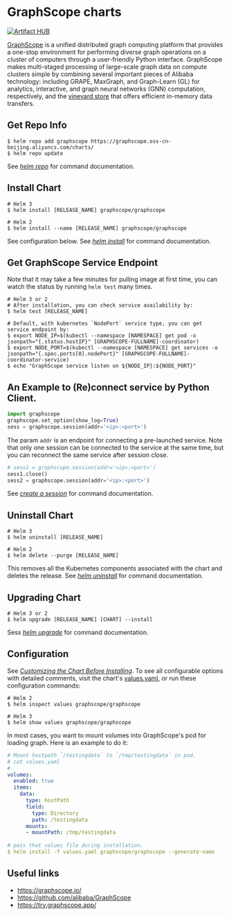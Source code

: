 GraphScope charts
=================

[![Artifact HUB](https://img.shields.io/endpoint?url=https://artifacthub.io/badge/repository/graphscope)](https://artifacthub.io/packages/helm/graphscope/graphscope)

[GraphScope](https://graphscope.io) is a unified distributed graph computing platform that provides a one-stop environment for performing diverse graph operations on a cluster of computers through a user-friendly Python interface. GraphScope makes multi-staged processing of large-scale graph data on compute clusters simple by combining several important pieces of Alibaba technology: including GRAPE, MaxGraph, and Graph-Learn (GL) for analytics, interactive, and graph neural networks (GNN) computation, respectively, and the [vineyard store](https://v6d.io/) that offers efficient in-memory data transfers.

## Get Repo Info

```shell
$ helm repo add graphscope https://graphscope.oss-cn-beijing.aliyuncs.com/charts/
$ helm repo update
```
See [*helm repo*](https://helm.sh/docs/helm/helm_repo/) for command documentation.

## Install Chart

```shell
# Helm 3
$ helm install [RELEASE_NAME] graphscope/graphscope

# Helm 2
$ helm install --name [RELEASE_NAME] graphscope/graphscope
```
See configuration below.
See [*helm install*](https://helm.sh/docs/helm/helm_install/) for command documentation.


## Get GraphScope Service Endpoint 

Note that it may take a few minutes for pulling image at first time, you can watch the status by running `helm test` many times.

```shell
# Helm 3 or 2 
# After installation, you can check service availability by:
$ helm test [RELEASE_NAME]

# Default, with kubernetes `NodePort` service type, you can get service endpoint by:
$ export NODE_IP=$(kubectl --namespace [NAMESPACE] get pod -o jsonpath="{.status.hostIP}" [GRAPHSCOPE-FULLNAME]-coordinator)
$ export NODE_PORT=$(kubectl --namespace [NAMESPACE] get services -o jsonpath="{.spec.ports[0].nodePort}" [GRAPHSCOPE-FULLNAME]-coordinator-service)
$ echo "GraphScope service listen on ${NODE_IP}:${NODE_PORT}"
```

## An Example to (Re)connect service by Python Client.

```python
import graphscope
graphscope.set_option(show_log=True)
sess = graphscope.session(addr='<ip>:<port>')
```

The param `addr` is an endpoint for connecting a pre-launched service. Note that only one session can be connected to the service at the same time, but you can reconnect the same service after session close.

```python
# sess1 = graphscope.session(addr='<ip>:<port>')
sess1.close()
sess2 = graphscope.session(addr='<ip>:<port>')
```

See [*create a session*](https://graphscope.io/docs/reference/session.html) for command documentation.


## Uninstall Chart

```shell
# Helm 3
$ helm uninstall [RELEASE_NAME]

# Helm 2
$ helm delete --purge [RELEASE_NAME]
```
This removes all the Kubernetes components associated with the chart and deletes the release.
See [*helm uninstall*](https://helm.sh/docs/helm/helm_uninstall/) for command documentation.


## Upgrading Chart

```shell
# Helm 3 or 2
$ helm upgrade [RELEASE_NAME] [CHART] --install
```
Sess [*helm upgrade*](https://helm.sh/docs/helm/helm_upgrade/) for command documentation.


## Configuration

See [*Customizing the Chart Before Installing*](https://helm.sh/docs/intro/using_helm/#customizing-the-chart-before-installing). To see all configurable options with detailed comments, visit the chart's [values.yaml](https://github.com/alibaba/GraphScope/blob/main/charts/graphscope/values.yaml), or run these configuration commands:
```shell
# Helm 2
$ helm inspect values graphscope/graphscope

# Helm 3
$ helm show values graphscope/graphscope
```
In most cases, you want to mount volumes into GraphScope's pod for loading graph. Here is an example to do it:

```yaml
# Mount hostpath `/testingdata` to `/tmp/testingdata` in pod.
# cat values.yaml
# 
volumes:
  enabled: true
  items:
    data:
      type: hostPath
      field:
        type: Directory
        path: /testingdata
      mounts:
      - mountPath: /tmp/testingdata
  
# pass that values file during installation.    
$ helm install -f values.yaml graphscope/graphscope --generate-name
```

## Useful links

- https://graphscope.io/
- https://github.com/alibaba/GraphScope
- https://try.graphscope.app/
